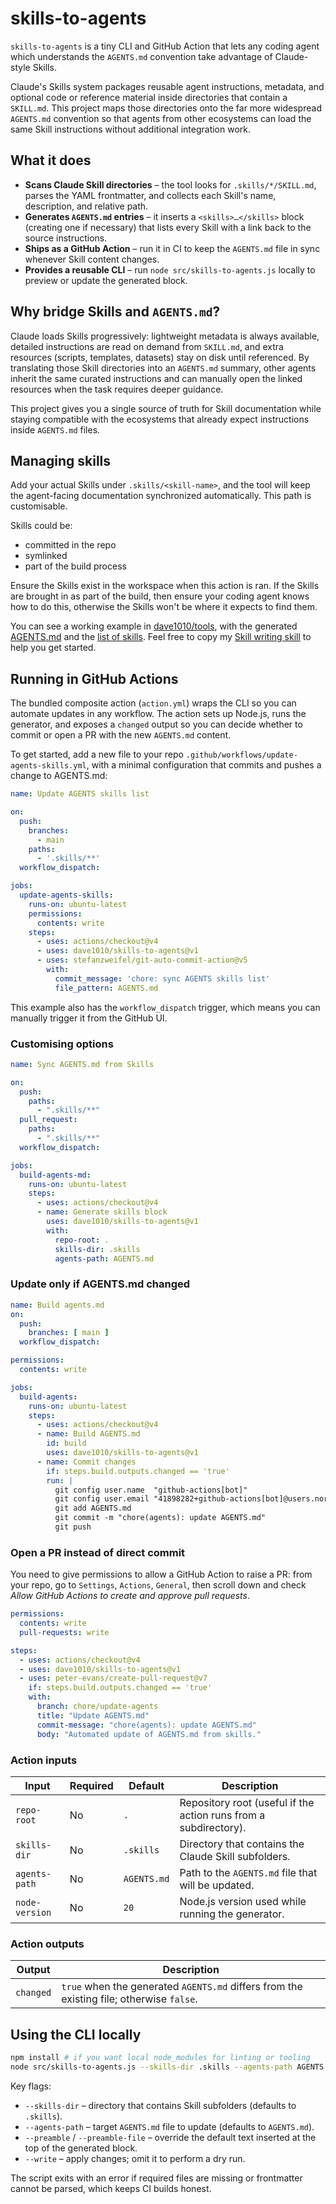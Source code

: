 # skills-to-agents

`skills-to-agents` is a tiny CLI and GitHub Action that lets any coding agent which understands the `AGENTS.md` convention take advantage of Claude-style Skills.

Claude's Skills system packages reusable agent instructions, metadata, and optional code or reference material inside directories that contain a `SKILL.md`. This project maps those directories onto the far more widespread `AGENTS.md` convention so that agents from other ecosystems can load the same Skill instructions without additional integration work.

## What it does

* **Scans Claude Skill directories** – the tool looks for `.skills/*/SKILL.md`, parses the YAML frontmatter, and collects each Skill's name, description, and relative path.
* **Generates `AGENTS.md` entries** – it inserts a `<skills>…</skills>` block (creating one if necessary) that lists every Skill with a link back to the source instructions.
* **Ships as a GitHub Action** – run it in CI to keep the `AGENTS.md` file in sync whenever Skill content changes.
* **Provides a reusable CLI** – run `node src/skills-to-agents.js` locally to preview or update the generated block.

## Why bridge Skills and `AGENTS.md`?

Claude loads Skills progressively: lightweight metadata is always available, detailed instructions are read on demand from `SKILL.md`, and extra resources (scripts, templates, datasets) stay on disk until referenced. By translating those Skill directories into an `AGENTS.md` summary, other agents inherit the same curated instructions and can manually open the linked resources when the task requires deeper guidance.

This project gives you a single source of truth for Skill documentation while staying compatible with the ecosystems that already expect instructions inside `AGENTS.md` files.

## Managing skills

Add your actual Skills under `.skills/<skill-name>`, and the tool will keep the agent-facing documentation synchronized automatically. This path is customisable.

Skills could be:

- committed in the repo
- symlinked
- part of the build process

Ensure the Skills exist in the workspace when this action is ran.
If the Skills are brought in as part of the build, then ensure your coding agent knows how to do this, otherwise the Skills won't be where it expects to find them.

You can see a working example in [dave1010/tools](https://github.com/dave1010/tools), with the generated [AGENTS.md](https://github.com/dave1010/tools/blob/main/AGENTS.md#skills) and the [list of skills](https://github.com/dave1010/tools/tree/main/.skills). Feel free to copy my [Skill writing skill](https://github.com/dave1010/tools/blob/main/.skills/writing-skills/SKILL.md) to help you get started.

## Running in GitHub Actions

The bundled composite action (`action.yml`) wraps the CLI so you can automate updates in any workflow. The action sets up Node.js, runs the generator, and exposes a `changed` output so you can decide whether to commit or open a PR with the new `AGENTS.md` content.

To get started, add a new file to your repo `.github/workflows/update-agents-skills.yml`,
with a minimal configuration that commits and pushes a change to AGENTS.md:

```yaml
name: Update AGENTS skills list

on:
  push:
    branches:
      - main
    paths:
      - '.skills/**'
  workflow_dispatch:

jobs:
  update-agents-skills:
    runs-on: ubuntu-latest
    permissions:
      contents: write
    steps:
      - uses: actions/checkout@v4
      - uses: dave1010/skills-to-agents@v1
      - uses: stefanzweifel/git-auto-commit-action@v5
        with:
          commit_message: 'chore: sync AGENTS skills list'
          file_pattern: AGENTS.md
```

This example also has the `workflow_dispatch` trigger, which means you can manually trigger it from the GitHub UI.

### Customising options

```yaml
name: Sync AGENTS.md from Skills

on:
  push:
    paths:
      - ".skills/**"
  pull_request:
    paths:
      - ".skills/**"
  workflow_dispatch:

jobs:
  build-agents-md:
    runs-on: ubuntu-latest
    steps:
      - uses: actions/checkout@v4
      - name: Generate skills block
        uses: dave1010/skills-to-agents@v1
        with:
          repo-root: .
          skills-dir: .skills
          agents-path: AGENTS.md
```

### Update only if AGENTS.md changed

```yaml
name: Build agents.md
on:
  push:
    branches: [ main ]
  workflow_dispatch:

permissions:
  contents: write

jobs:
  build-agents:
    runs-on: ubuntu-latest
    steps:
      - uses: actions/checkout@v4
      - name: Build AGENTS.md
        id: build
        uses: dave1010/skills-to-agents@v1
      - name: Commit changes
        if: steps.build.outputs.changed == 'true'
        run: |
          git config user.name  "github-actions[bot]"
          git config user.email "41898282+github-actions[bot]@users.noreply.github.com"
          git add AGENTS.md
          git commit -m "chore(agents): update AGENTS.md"
          git push
```

### Open a PR instead of direct commit

You need to give permissions to allow a GitHub Action to raise a PR: from your repo, go to `Settings`, `Actions`, `General`, then scroll down and check *Allow GitHub Actions to create and approve pull requests*.

```yaml
permissions:
  contents: write
  pull-requests: write

steps:
  - uses: actions/checkout@v4
  - uses: dave1010/skills-to-agents@v1
  - uses: peter-evans/create-pull-request@v7
    if: steps.build.outputs.changed == 'true'
    with:
      branch: chore/update-agents
      title: "Update AGENTS.md"
      commit-message: "chore(agents): update AGENTS.md"
      body: "Automated update of AGENTS.md from skills."
```
### Action inputs

| Input | Required | Default | Description |
| --- | --- | --- | --- |
| `repo-root` | No | `.` | Repository root (useful if the action runs from a subdirectory). |
| `skills-dir` | No | `.skills` | Directory that contains the Claude Skill subfolders. |
| `agents-path` | No | `AGENTS.md` | Path to the `AGENTS.md` file that will be updated. |
| `node-version` | No | `20` | Node.js version used while running the generator. |

### Action outputs

| Output | Description |
| --- | --- |
| `changed` | `true` when the generated `AGENTS.md` differs from the existing file; otherwise `false`. |

## Using the CLI locally

```bash
npm install # if you want local node_modules for linting or tooling
node src/skills-to-agents.js --skills-dir .skills --agents-path AGENTS.md --write
```

Key flags:

* `--skills-dir` – directory that contains Skill subfolders (defaults to `.skills`).
* `--agents-path` – target `AGENTS.md` file to update (defaults to `AGENTS.md`).
* `--preamble` / `--preamble-file` – override the default text inserted at the top of the generated block.
* `--write` – apply changes; omit it to perform a dry run.

The script exits with an error if required files are missing or frontmatter cannot be parsed, which keeps CI builds honest.
